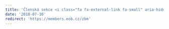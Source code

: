 ```yaml
---
title: 'Členská sekce <i class="fa fa-external-link fa-small" aria-hidden="true"></i>'
date: '2018-07-10'
redirect: 'https://members.eob.cz/zbm'
---
```


